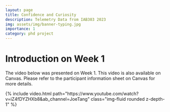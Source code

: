 ```yaml
---
layout: page
title: Confidence and Curiosity 
description: Telemetry Data from IAB303 2023
img: assets/img/banner-typing.jpg
importance: 1
category: phd project
---
```


# Introduction on Week 1

The video below was presented on Week 1. This video is also available on Canvas. Please refer to the participant information sheet on Canvas for more details.

<div class="row mt-3">
    <div class="col-sm mt-3 mt-md-0">
        {% include video.html path="https://www.youtube.com/watch?v=iZ4fDYZHXb8&ab_channel=JoeTang" class="img-fluid rounded z-depth-1" %}
    </div>
</div>

